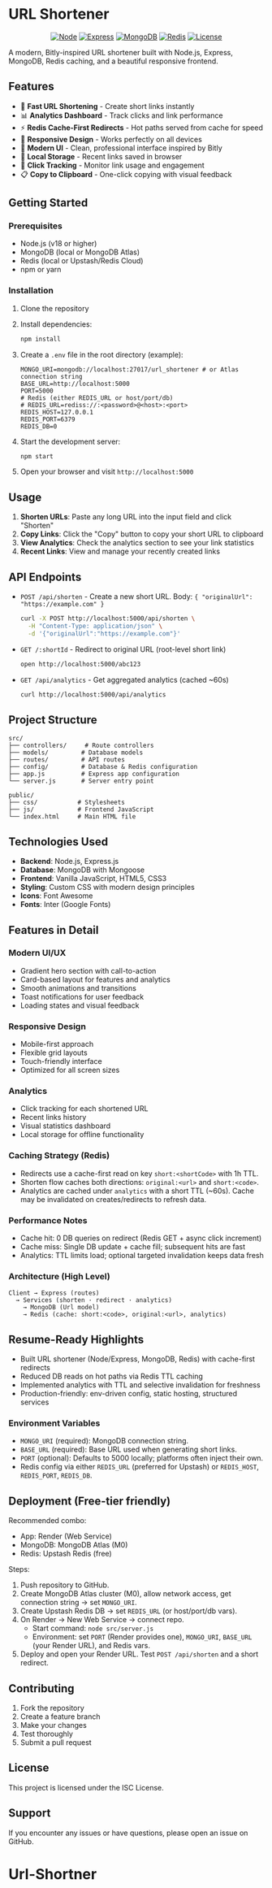 # URL Shortener

<div align="center">
<p>
<a href="#"><img alt="Node" src="https://img.shields.io/badge/Node.js-18%2B-339933?logo=node.js&logoColor=white"></a>
<a href="#"><img alt="Express" src="https://img.shields.io/badge/Express.js-5.x-000000?logo=express&logoColor=white"></a>
<a href="#"><img alt="MongoDB" src="https://img.shields.io/badge/MongoDB-Atlas%20or%20Local-47A248?logo=mongodb&logoColor=white"></a>
<a href="#"><img alt="Redis" src="https://img.shields.io/badge/Redis-Cache--First-DC382D?logo=redis&logoColor=white"></a>
<a href="#"><img alt="License" src="https://img.shields.io/badge/License-ISC-blue"></a>
</p>

</div>

A modern, Bitly-inspired URL shortener built with Node.js, Express, MongoDB, Redis caching, and a beautiful responsive frontend.

## Features

- 🚀 **Fast URL Shortening** - Create short links instantly
- 📊 **Analytics Dashboard** - Track clicks and link performance
- ⚡ **Redis Cache-First Redirects** - Hot paths served from cache for speed
- 📱 **Responsive Design** - Works perfectly on all devices
- 🎨 **Modern UI** - Clean, professional interface inspired by Bitly
- 💾 **Local Storage** - Recent links saved in browser
- 🔗 **Click Tracking** - Monitor link usage and engagement
- 📋 **Copy to Clipboard** - One-click copying with visual feedback

## Getting Started

### Prerequisites

- Node.js (v18 or higher)
- MongoDB (local or MongoDB Atlas)
- Redis (local or Upstash/Redis Cloud)
- npm or yarn

### Installation

1. Clone the repository
2. Install dependencies:
   ```bash
   npm install
   ```

3. Create a `.env` file in the root directory (example):
   ```env
   MONGO_URI=mongodb://localhost:27017/url_shortener # or Atlas connection string
   BASE_URL=http://localhost:5000
   PORT=5000
   # Redis (either REDIS_URL or host/port/db)
   # REDIS_URL=rediss://:<password>@<host>:<port>
   REDIS_HOST=127.0.0.1
   REDIS_PORT=6379
   REDIS_DB=0
   ```

4. Start the development server:
   ```bash
   npm start
   ```

5. Open your browser and visit `http://localhost:5000`

## Usage

1. **Shorten URLs**: Paste any long URL into the input field and click "Shorten"
2. **Copy Links**: Click the "Copy" button to copy your short URL to clipboard
3. **View Analytics**: Check the analytics section to see your link statistics
4. **Recent Links**: View and manage your recently created links

## API Endpoints

- `POST /api/shorten` - Create a new short URL. Body: `{ "originalUrl": "https://example.com" }`
  ```bash
  curl -X POST http://localhost:5000/api/shorten \
    -H "Content-Type: application/json" \
    -d '{"originalUrl":"https://example.com"}'
  ```

- `GET /:shortId` - Redirect to original URL (root-level short link)
  ```bash
  open http://localhost:5000/abc123
  ```

- `GET /api/analytics` - Get aggregated analytics (cached ~60s)
  ```bash
  curl http://localhost:5000/api/analytics
  ```

## Project Structure

```
src/
├── controllers/     # Route controllers
├── models/         # Database models
├── routes/         # API routes
├── config/         # Database & Redis configuration
├── app.js          # Express app configuration
└── server.js       # Server entry point

public/
├── css/           # Stylesheets
├── js/            # Frontend JavaScript
└── index.html     # Main HTML file
```

## Technologies Used

- **Backend**: Node.js, Express.js
- **Database**: MongoDB with Mongoose
- **Frontend**: Vanilla JavaScript, HTML5, CSS3
- **Styling**: Custom CSS with modern design principles
- **Icons**: Font Awesome
- **Fonts**: Inter (Google Fonts)

## Features in Detail

### Modern UI/UX
- Gradient hero section with call-to-action
- Card-based layout for features and analytics
- Smooth animations and transitions
- Toast notifications for user feedback
- Loading states and visual feedback

### Responsive Design
- Mobile-first approach
- Flexible grid layouts
- Touch-friendly interface
- Optimized for all screen sizes

### Analytics
- Click tracking for each shortened URL
- Recent links history
- Visual statistics dashboard
- Local storage for offline functionality

### Caching Strategy (Redis)
- Redirects use a cache-first read on key `short:<shortCode>` with 1h TTL.
- Shorten flow caches both directions: `original:<url>` and `short:<code>`.
- Analytics are cached under `analytics` with a short TTL (~60s). Cache may be invalidated on creates/redirects to refresh data.

### Performance Notes
- Cache hit: 0 DB queries on redirect (Redis GET + async click increment)
- Cache miss: Single DB update + cache fill; subsequent hits are fast
- Analytics: TTL limits load; optional targeted invalidation keeps data fresh

### Architecture (High Level)
```
Client → Express (routes)
  → Services (shorten · redirect · analytics)
    → MongoDB (Url model)
    → Redis (cache: short:<code>, original:<url>, analytics)
```

## Resume-Ready Highlights
- Built URL shortener (Node/Express, MongoDB, Redis) with cache-first redirects
- Reduced DB reads on hot paths via Redis TTL caching
- Implemented analytics with TTL and selective invalidation for freshness
- Production-friendly: env-driven config, static hosting, structured services

### Environment Variables
- `MONGO_URI` (required): MongoDB connection string.
- `BASE_URL` (required): Base URL used when generating short links.
- `PORT` (optional): Defaults to 5000 locally; platforms often inject their own.
- Redis config via either `REDIS_URL` (preferred for Upstash) or `REDIS_HOST`, `REDIS_PORT`, `REDIS_DB`.

## Deployment (Free-tier friendly)

Recommended combo:
- App: Render (Web Service)
- MongoDB: MongoDB Atlas (M0)
- Redis: Upstash Redis (free)

Steps:
1. Push repository to GitHub.
2. Create MongoDB Atlas cluster (M0), allow network access, get connection string → set `MONGO_URI`.
3. Create Upstash Redis DB → set `REDIS_URL` (or host/port/db vars).
4. On Render → New Web Service → connect repo.
   - Start command: `node src/server.js`
   - Environment: set `PORT` (Render provides one), `MONGO_URI`, `BASE_URL` (your Render URL), and Redis vars.
5. Deploy and open your Render URL. Test `POST /api/shorten` and a short redirect.

## Contributing

1. Fork the repository
2. Create a feature branch
3. Make your changes
4. Test thoroughly
5. Submit a pull request

## License

This project is licensed under the ISC License.

## Support

If you encounter any issues or have questions, please open an issue on GitHub.


# Url-Shortner
